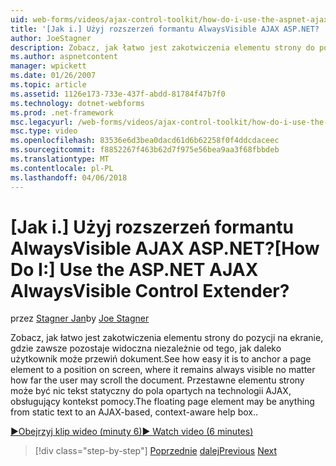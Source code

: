 ```yaml
---
uid: web-forms/videos/ajax-control-toolkit/how-do-i-use-the-aspnet-ajax-alwaysvisible-control-extender
title: '[Jak i.] Użyj rozszerzeń formantu AlwaysVisible AJAX ASP.NET? | Microsoft Docs'
author: JoeStagner
description: Zobacz, jak łatwo jest zakotwiczenia elementu strony do pozycji na ekranie, gdzie zawsze pozostaje widoczna niezależnie od tego, jak daleko użytkownik może przewiń dokument. ...
ms.author: aspnetcontent
manager: wpickett
ms.date: 01/26/2007
ms.topic: article
ms.assetid: 1126e173-733e-437f-abdd-81784f47b7f0
ms.technology: dotnet-webforms
ms.prod: .net-framework
msc.legacyurl: /web-forms/videos/ajax-control-toolkit/how-do-i-use-the-aspnet-ajax-alwaysvisible-control-extender
msc.type: video
ms.openlocfilehash: 83536e6d3bea0dacd61d6b62258f0f4ddcdaceec
ms.sourcegitcommit: f8852267f463b62d7f975e56bea9aa3f68fbbdeb
ms.translationtype: MT
ms.contentlocale: pl-PL
ms.lasthandoff: 04/06/2018
---
```

<a name="how-do-i-use-the-aspnet-ajax-alwaysvisible-control-extender"></a><span data-ttu-id="a24d8-105">[Jak i.] Użyj rozszerzeń formantu AlwaysVisible AJAX ASP.NET?</span><span class="sxs-lookup"><span data-stu-id="a24d8-105">[How Do I:] Use the ASP.NET AJAX AlwaysVisible Control Extender?</span></span>
====================
<span data-ttu-id="a24d8-106">przez [Stagner Jan](https://github.com/JoeStagner)</span><span class="sxs-lookup"><span data-stu-id="a24d8-106">by [Joe Stagner](https://github.com/JoeStagner)</span></span>

<span data-ttu-id="a24d8-107">Zobacz, jak łatwo jest zakotwiczenia elementu strony do pozycji na ekranie, gdzie zawsze pozostaje widoczna niezależnie od tego, jak daleko użytkownik może przewiń dokument.</span><span class="sxs-lookup"><span data-stu-id="a24d8-107">See how easy it is to anchor a page element to a position on screen, where it remains always visible no matter how far the user may scroll the document.</span></span> <span data-ttu-id="a24d8-108">Przestawne elementu strony może być nic tekst statyczny do pola opartych na technologii AJAX, obsługujący kontekst pomocy.</span><span class="sxs-lookup"><span data-stu-id="a24d8-108">The floating page element may be anything from static text to an AJAX-based, context-aware help box..</span></span>

[<span data-ttu-id="a24d8-109">&#9654;Obejrzyj klip wideo (minuty 6)</span><span class="sxs-lookup"><span data-stu-id="a24d8-109">&#9654; Watch video (6 minutes)</span></span>](https://channel9.msdn.com/Blogs/ASP-NET-Site-Videos/how-do-i-use-the-aspnet-ajax-alwaysvisible-control-extender)

> [!div class="step-by-step"]
> <span data-ttu-id="a24d8-110">[Poprzednie](how-do-i-use-the-aspnet-ajax-modalpopup-extender-control.md)
> [dalej](how-do-i-use-the-aspnet-ajax-accordion-control.md)</span><span class="sxs-lookup"><span data-stu-id="a24d8-110">[Previous](how-do-i-use-the-aspnet-ajax-modalpopup-extender-control.md)
[Next](how-do-i-use-the-aspnet-ajax-accordion-control.md)</span></span>
